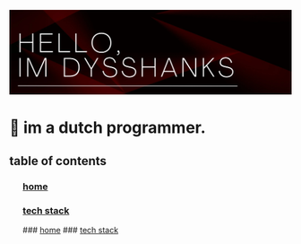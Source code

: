 ![Header](Header.png)
<h1 id="home">👋 im a dutch programmer.</h1>

<h2>table of contents</h2>
<ul>
  <h3><a href="#home">home</a></h3>
  <h3><a href="#stack">tech stack</a></h3>
</ul>

<ul>
  ### <a href="#home">home</a>
  ### <a href="#stack">tech stack</a>
</ul>
